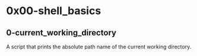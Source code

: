 # 0x00-shell_basics



## 0-current_working_directory



A script that prints the absolute path name of the current working directory.

